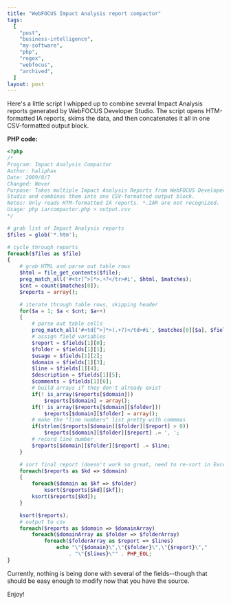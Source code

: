```yaml
---
title: "WebFOCUS Impact Analysis report compactor"
tags:
  [
    "post",
    "business-intelligence",
    "my-software",
    "php",
    "regex",
    "webfocus",
    "archived",
  ]
layout: post
---
```


Here's a little script I whipped up to combine several Impact Analysis
reports generated by WebFOCUS Developer Studio. The script opens
HTM-formatted IA reports, skims the data, and then concatenates it all
in one CSV-formatted output block.<!--more-->

**PHP code:**

```php
<?php
/*
Program: Impact Analysis Compactor
Author: haliphax
Date: 2009/8/7
Changed: Never
Purpose: Takes multiple Impact Analysis Reports from WebFOCUS Developer
Studio and combines them into one CSV-formatted output block.
Notes: Only reads HTM-formatted IA reports. *.IAR are not recognized.
Usage: php iarcompactor.php > output.csv
*/

# grab list of Impact Analysis reports
$files = glob('*.htm');

# cycle through reports
foreach($files as $file)
{
	# grab HTML and parse out table rows
	$html = file_get_contents($file);
	preg_match_all('#<tr[^>]*>.+?</tr>#i', $html, $matches);
	$cnt = count($matches[0]);
	$reports = array();

	# iterate through table rows, skipping header
	for($a = 1; $a < $cnt; $a++)
	{
		# parse out table cells
		preg_match_all('#<td[^>]*>(.+?)</td>#i', $matches[0][$a], $fields);
		# assign field variables
		$report = $fields[1][0];
		$folder = $fields[1][1];
		$usage = $fields[1][2];
		$domain = $fields[1][3];
		$line = $fields[1][4];
		$description = $fields[1][5];
		$comments = $fields[1][6];
		# build arrays if they don't already exist
		if(! is_array($reports[$domain]))
			$reports[$domain] = array();
		if(! is_array($reports[$domain][$folder]))
			$reports[$domain][$folder] = array();
		# make the "line numbers" list pretty with commmas
		if(strlen($reports[$domain][$folder][$report] > 0))
			$reports[$domain][$folder][$report] .= ', ';
		# record line number
		$reports[$domain][$folder][$report] .= $line;
	}

	# sort final report (doesn't work so great, need to re-sort in Excel)
	foreach($reports as $kd => $domain)
	{
		foreach($domain as $kf => $folder)
			ksort($reports[$kd][$kf]);
		ksort($reports[$kd]);
	}

	ksort($reports);
	# output to csv
	foreach($reports as $domain => $domainArray)
		foreach($domainArray as $folder => $folderArray)
			foreach($folderArray as $report => $lines)
				echo "\"{$domain}\",\"{$folder}\",\"{$report}\","
					. "\"{$lines}\"" . PHP_EOL;
}
```

Currently, nothing is being done with several of the fields--though that
should be easy enough to modify now that you have the source.

Enjoy!
